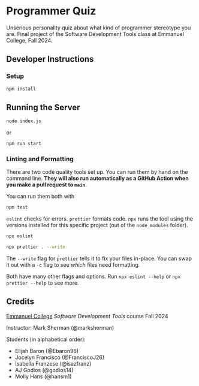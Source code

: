 # Programmer Quiz

Unserious personality quiz about what kind of programmer stereotype you are.
Final project of the Software Development Tools class at Emmanuel College, Fall 2024.

## Developer Instructions

### Setup

```bash
npm install
```

## Running the Server

```bash
node index.js
```

or

```bash
npm run start
```

### Linting and Formatting

There are two code quality tools set up. You can run them by hand on the command line. **They will also run automatically as a GitHub Action when you make a pull request to `main`.**

You can run them both with

```bash
npm test
```

`eslint` checks for errors. `prettier` formats code. `npx` runs the tool using the versions installed for this specific project (out of the `node_modules` folder).

```bash
npx eslint
```

```bash
npx prettier . --write
```

The `--write` flag for `prettier` tells it to fix your files in-place. You can swap it out with a `-c` flag to see _which_ files need formatting.

Both have many other flags and options. Run `npx eslint --help` or `npx prettier --help` to see more.

## Credits

[Emmanuel College](https://www.emmanuel.edu/) _Software Development Tools_ course Fall 2024

Instructor: Mark Sherman (@marksherman)

Students (in alphabetical order):

- Elijah Baron (@Ebaron96)
- Jocelyn Francisco (@FranciscoJ26)
- Isabella Franzese (@isazfranz)
- AJ Godios (@godios14)
- Molly Hans (@hansm1)
